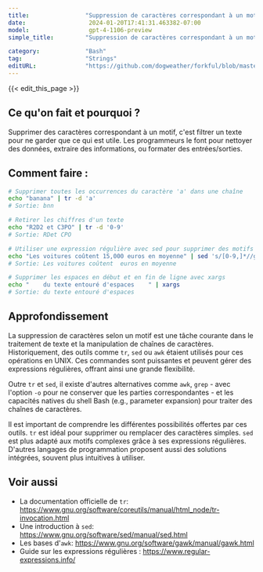 ```yaml
---
title:                "Suppression de caractères correspondant à un motif"
date:                  2024-01-20T17:41:31.463382-07:00
model:                 gpt-4-1106-preview
simple_title:         "Suppression de caractères correspondant à un motif"

category:             "Bash"
tag:                  "Strings"
editURL:              "https://github.com/dogweather/forkful/blob/master/content/fr/bash/deleting-characters-matching-a-pattern.md"
---
```


{{< edit_this_page >}}

## Ce qu'on fait et pourquoi ?

Supprimer des caractères correspondant à un motif, c'est filtrer un texte pour ne garder que ce qui est utile. Les programmeurs le font pour nettoyer des données, extraire des informations, ou formater des entrées/sorties.

## Comment faire :

```Bash
# Supprimer toutes les occurrences du caractère 'a' dans une chaîne
echo "banana" | tr -d 'a'
# Sortie: bnn

# Retirer les chiffres d'un texte
echo "R2D2 et C3PO" | tr -d '0-9'
# Sortie: RDet CPO

# Utiliser une expression régulière avec sed pour supprimer des motifs spécifiques
echo "Les voitures coûtent 15,000 euros en moyenne" | sed 's/[0-9,]*//g'
# Sortie: Les voitures coûtent  euros en moyenne

# Supprimer les espaces en début et en fin de ligne avec xargs
echo "    du texte entouré d'espaces    " | xargs
# Sortie: du texte entouré d'espaces
```

## Approfondissement

La suppression de caractères selon un motif est une tâche courante dans le traitement de texte et la manipulation de chaînes de caractères. Historiquement, des outils comme `tr`, `sed` ou `awk` étaient utilisés pour ces opérations en UNIX. Ces commandes sont puissantes et peuvent gérer des expressions régulières, offrant ainsi une grande flexibilité.

Outre `tr` et `sed`, il existe d'autres alternatives comme `awk`, `grep` - avec l'option `-o` pour ne conserver que les parties correspondantes - et les capacités natives du shell Bash (e.g., parameter expansion) pour traiter des chaînes de caractères.

Il est important de comprendre les différentes possibilités offertes par ces outils. `tr` est idéal pour supprimer ou remplacer des caractères simples. `sed` est plus adapté aux motifs complexes grâce à ses expressions régulières. D'autres langages de programmation proposent aussi des solutions intégrées, souvent plus intuitives à utiliser.

## Voir aussi

- La documentation officielle de `tr`: https://www.gnu.org/software/coreutils/manual/html_node/tr-invocation.html
- Une introduction à `sed`: https://www.gnu.org/software/sed/manual/sed.html
- Les bases d'`awk`: https://www.gnu.org/software/gawk/manual/gawk.html
- Guide sur les expressions régulières : https://www.regular-expressions.info/
